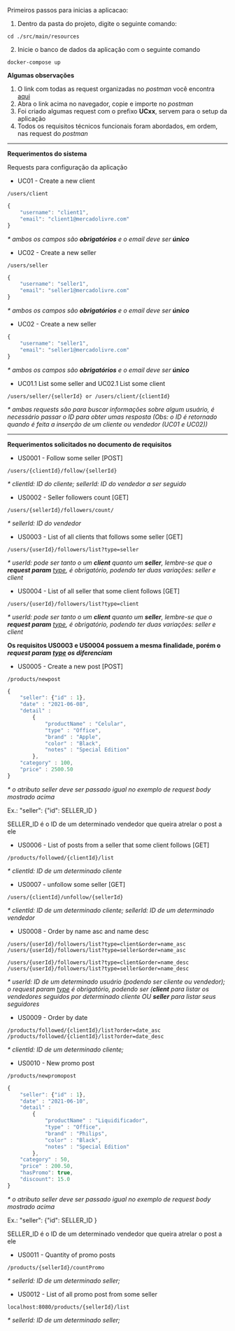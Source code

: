 Primeiros passos para inicias a aplicacao:

1) Dentro da pasta do projeto, digite o seguinte comando:
```shell
cd ./src/main/resources
```

2) Inicie o banco de dados da aplicação com o seguinte comando
```shell
docker-compose up
```

<b>Algumas observações</b>
<ol>
    <li>
        O link com todas as request organizadas no <i>postman</i> você encontra <a href="https://www.getpostman.com/collections/76a116b22cc68698183e">aqui</a>
    </li>
    <li>
        Abra o link acima no navegador, copie e importe no <i>postman</i> 
    </li>
    <li>
        Foi criado algumas request com o prefixo <b>UCxx</b>, servem para o setup da aplicação
    </li>
    <li>
        Todos os requisitos técnicos funcionais foram abordados, em ordem, nas request do <i>postman</i>
    </li>
</ol>

<hr>
<b>Requerimentos do sistema</b>

<p>Requests para configuração da aplicação</p>

* UC01 - Create a new client
```shell
/users/client
```
```javascript
{
    "username": "client1",
    "email": "client1@mercadolivre.com"
}
```
<i><p>* ambos os campos são <b>obrigatórios</b> e o email deve ser <b>único</b></p></i>

* UC02 - Create a new seller
```shell
/users/seller
```

```javascript
{
    "username": "seller1",
    "email": "seller1@mercadolivre.com"
}
```
<i><p>* ambos os campos são <b>obrigatórios</b> e o email deve ser <b>único</b></p></i>

* UC02 - Create a new seller

```javascript
{
    "username": "seller1",
    "email": "seller1@mercadolivre.com"
}
```
<i><p>* ambos os campos são <b>obrigatórios</b> e o email deve ser <b>único</b></p></i>

* UC01.1 List some seller and UC02.1 List some client
```shell
/users/seller/{sellerId} or /users/client/{clientId}
```
<i><p>* ambas requests são para buscar informações sobre algum usuário, é necessário passar o ID para obter umas resposta (Obs: o ID é retornado quando é feita a inserção de um cliente ou vendedor (UC01 e UC02))</b></p></i>

<hr>

<b>Requerimentos solicitados no documento de requisitos</b>

* US0001 - Follow some seller [POST]
```shell
/users/{clientId}/follow/{sellerId}
```
<i><p>* clientId: ID do cliente; sellerId: ID do vendedor a ser seguido</p></i>

* US0002 - Seller followers count [GET]
```shell
/users/{sellerId}/followers/count/
```
<i><p>* sellerId: ID do vendedor</p></i>

* US0003 - List of all clients that follows some seller [GET]
```shell
/users/{userId}/followers/list?type=seller
```
<i><p>* userId: pode ser tanto o um <b>client</b> quanto um <b>seller</b>, lembre-se que o <b>request param</b> <u>type</u>, é obrigatório, podendo ter duas variações: seller e client </p></i>

* US0004 - List of all seller that some client follows [GET]
```shell
/users/{userId}/followers/list?type=client
```
<i><p>* userId: pode ser tanto o um <b>client</b> quanto um <b>seller</b>, 
lembre-se que o <b>request param</b> <u>type</u>, é obrigatório, 
podendo ter duas variações: seller e client</i>

<b>Os requisitos US0003 e US0004 possuem a mesma finalidade, porém o <i>request param <u>type</u> os diferenciam</i></b>

* US0005 - Create a new post [POST]
```shell
/products/newpost
```

```javascript
{
    "seller": {"id" : 1},
    "date" : "2021-06-08",
    "detail" :
        { 
            "productName" : "Celular",
            "type" : "Office",
            "brand" : "Apple",
            "color" : "Black",
            "notes" : "Special Edition"
        },
    "category" : 100,
    "price" : 2500.50
}
```
<i><p>* o atributo <i>seller</i> deve ser passado igual no exemplo de <i>request body</i> mostrado acima <br> </p></i>
<p>Ex.: "seller": {"id": SELLER_ID }</p>
<p>SELLER_ID é o ID de um determinado vendedor que queira atrelar o post a ele</p>

* US0006 - List of posts from a seller that some client follows [GET]
```shell
/products/followed/{clientId}/list
```
<i><p>* clientId: ID de um determinado cliente</p></i>

* US0007 - unfollow some seller [GET]
```shell
/users/{clientId}/unfollow/{sellerId}
```
<i><p>* clientId: ID de um determinado cliente; sellerId: ID de um determinado vendedor</p></i>

* US0008 - Order by name asc and name desc
```shell
/users/{userId}/followers/list?type=client&order=name_asc
/users/{userId}/followers/list?type=seller&order=name_asc

/users/{userId}/followers/list?type=client&order=name_desc
/users/{userId}/followers/list?type=seller&order=name_desc
```

<i><p>* userId: ID de um determinado usuário (podendo ser cliente ou vendedor); o request param <u>type</u> é obrigatório, podendo ser (<b>client</b> para listar os vendedores seguidos por determinado cliente OU <b>seller</b> para listar seus seguidores</p></i>

* US0009 - Order by date
```shell
/products/followed/{clientId}/list?order=date_asc
/products/followed/{clientId}/list?order=date_desc
```
<i><p>* clientId: ID de um determinado cliente;</p></i>

* US0010 - New promo post
```shell
/products/newpromopost
```
```javascript
{
    "seller": {"id" : 1},
    "date" : "2021-06-10",
    "detail" :
        { 
            "productName" : "Liquidificador",
            "type" : "Office",
            "brand" : "Philips",
            "color" : "Black",
            "notes" : "Special Edition"
        },
    "category" : 50,
    "price" : 200.50,
    "hasPromo": true,
    "discount": 15.0
}
```
<i><p>* o atributo <i>seller</i> deve ser passado igual no exemplo de <i>request body</i> mostrado acima <br> </p></i>
<p>Ex.: "seller": {"id": SELLER_ID }</p>
<p>SELLER_ID é o ID de um determinado vendedor que queira atrelar o post a ele</p>

* US0011 - Quantity of promo posts
```shell
/products/{sellerId}/countPromo
```
<i><p>* sellerId: ID de um determinado seller;</p></i>

* US0012 - List of all promo post from some seller
```shell
localhost:8080/products/{sellerId}/list
```
<i><p>* sellerId: ID de um determinado seller;</p></i>


